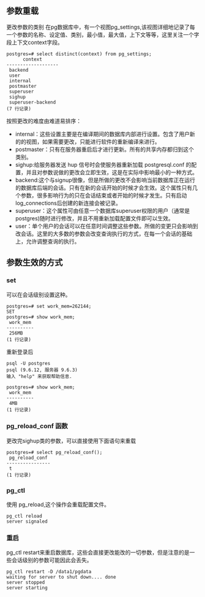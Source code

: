 ## 参数重载
更改参数的类别
在pg数据库中，有一个视图pg_settings,该视图详细地记录了每一个参数的名称、设定值、类别，最小值，最大值，上下文等等，这里关注一个字段上下文context字段。
```psql
postgres=# select distinct(context) from pg_settings;
      context
-------------------
 backend
 user
 internal
 postmaster
 superuser
 sighup
 superuser-backend
(7 行记录)
```
按照更改的难度由难道易排序：

- internal：这些设置主要是在编译期间的数据库内部进行设置。包含了用户新的的视图，如果需要更改，只能进行软件的重新编译来进行。
- postmaster：只有在服务器重启后才进行更新。所有的共享内存都归到这个类别。
- sighup:给服务器发送 hup 信号时会使服务器重新加载 postgresql.conf 的配置，并且对参数说做的更改会立即生效，这是在实际中影响最小的一种方式。
- backend:这个与signup很像，但是所做的更改不会影响当前数据库正在运行的数据库后端的会话。只有在新的会话开始的时候才会生效。这个属性只有几个参数，很多影响行为的只在会话结束或者开始的时候才发生。只有启动log_connections后创建的新连接会被记录。
- superuser：这个属性可由任意一个数据库superuser权限的用户（通常是postgres)随时进行修改，并且不用重新加载配置文件即可以生效。
- user：单个用户的会话可以在任意时间调整这些参数。所做的变更只会影响到改会话。这里的大多数的参数会改变查询执行的方式，在每一个会话的基础上，允许调整查询的执行。

## 参数生效的方式
### set
可以在会话级别设置这种。
```psql
postgres=# set work_mem=262144;
SET
postgres=# show work_mem;
 work_mem
----------
 256MB
(1 行记录)
```
重新登录后
```pgsql
psql -U postgres     
psql (9.6.12, 服务器 9.6.3)                        
输入 "help" 来获取帮助信息.                              
                                                
postgres=# show work_mem;                       
 work_mem                                       
----------                                      
 4MB                                            
(1 行记录)  
```
### pg_reload_conf 函数
更改完sighup类的参数，可以直接使用下面语句来重载
```psql
postgres=# select pg_reload_conf();
 pg_reload_conf
----------------
 t
(1 行记录)
```
### pg_ctl
使用 pg_reload,这个操作会重载配置文件。
```shell
pg_ctl reload
server signaled
```

### 重启

pg_ctl restart来重启数据库，这些会直接更改能改的一切参数，但是注意的是一些会话级别的参数可能因此会丢失。
```shell
pg_ctl restart -D /data1/pgdata
waiting for server to shut down.... done
server stopped
server starting
```
